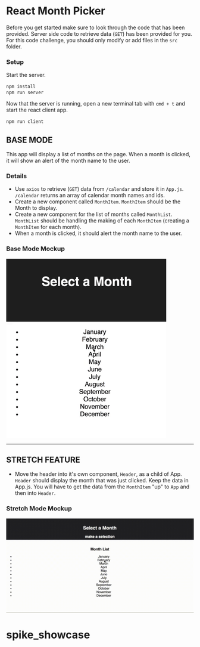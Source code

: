 # React Month Picker

Before you get started make sure to look through the code that has been provided. Server side code to retrieve data (`GET`) has been provided for you. For this code challenge, you should only modify or add files in the `src` folder.

### Setup

Start the server.

```
npm install
npm run server
```

Now that the server is running, open a new terminal tab with `cmd + t` and start the react client app.

```
npm run client
```

## BASE MODE

This app will display a list of months on the page. When a month is clicked, it will show an alert of the month name to the user.

### Details

- Use `axios` to retrieve (`GET`) data from `/calendar` and store it in `App.js`. `/calendar` returns an array of calendar month names and ids.
- Create a new component called `MonthItem`. `MonthItem` should be the Month to display.
- Create a new component for the list of months called `MonthList`. `MonthList` should be handling the making of each `MonthItem` (creating a `MonthItem` for each month).
- When a month is clicked, it should alert the month name to the user.


### Base Mode Mockup

![Base Mode Mockup](wireframes/base-solution.gif)

---

## STRETCH FEATURE

- Move the header into it's own component, `Header`, as a child of App. `Header` should display the month that was just clicked. Keep the data in App.js. You will have to get the data from the `MonthItem` "up" to `App` and then into `Header`.

### Stretch Mode Mockup

![Stretch Mode Mockup](wireframes/stretch-solution.gif)
# spike_showcase
